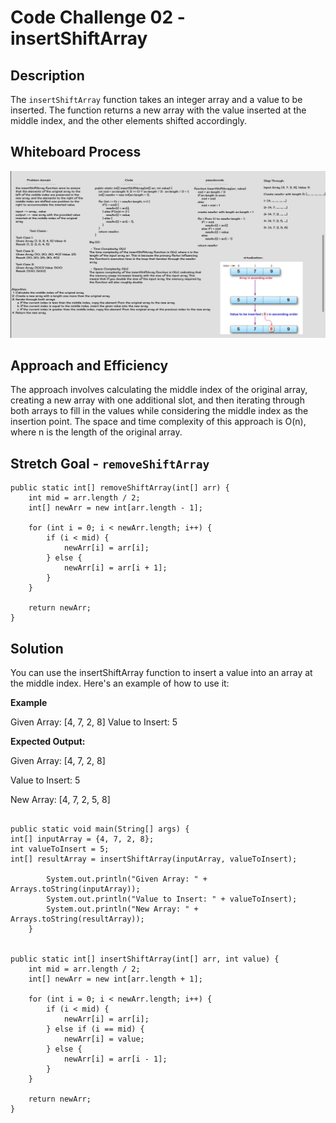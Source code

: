 # Code Challenge 02 - insertShiftArray

## Description

The `insertShiftArray` function takes an integer array and a value to be inserted. The function returns a new array with the value inserted at the middle index, and the other elements shifted accordingly.

## Whiteboard Process

![codeChalleng02](./insertShiftArray.png)

## Approach and Efficiency

The approach involves calculating the middle index of the original array, creating a new array with one additional slot, and then iterating through both arrays to fill in the values while considering the middle index as the insertion point. The space and time complexity of this approach is O(n), where n is the length of the original array.

## Stretch Goal - `removeShiftArray`

```
public static int[] removeShiftArray(int[] arr) {
    int mid = arr.length / 2;
    int[] newArr = new int[arr.length - 1];

    for (int i = 0; i < newArr.length; i++) {
        if (i < mid) {
            newArr[i] = arr[i];
        } else {
            newArr[i] = arr[i + 1];
        }
    }

    return newArr;
}
```

## Solution

You can use the insertShiftArray function to insert a value into an array at the middle index. Here's an example of how to use it:

**Example**

Given Array: [4, 7, 2, 8]
Value to Insert: 5

**Expected Output:**

Given Array: [4, 7, 2, 8]

Value to Insert: 5

New Array: [4, 7, 2, 5, 8]

```

public static void main(String[] args) {
int[] inputArray = {4, 7, 2, 8};
int valueToInsert = 5;
int[] resultArray = insertShiftArray(inputArray, valueToInsert);

        System.out.println("Given Array: " + Arrays.toString(inputArray));
        System.out.println("Value to Insert: " + valueToInsert);
        System.out.println("New Array: " + Arrays.toString(resultArray));
    }


public static int[] insertShiftArray(int[] arr, int value) {
    int mid = arr.length / 2;
    int[] newArr = new int[arr.length + 1];

    for (int i = 0; i < newArr.length; i++) {
        if (i < mid) {
            newArr[i] = arr[i];
        } else if (i == mid) {
            newArr[i] = value;
        } else {
            newArr[i] = arr[i - 1];
        }
    }

    return newArr;
}
```
